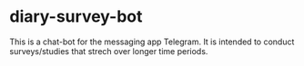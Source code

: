 # diary-survey-bot
This is a chat-bot for the messaging app Telegram. It is intended to conduct surveys/studies that strech over longer time periods. 
